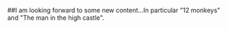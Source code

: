 ##I am looking forward to some new content...In particular "12 monkeys" 
and "The man in the high castle".
